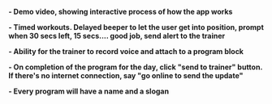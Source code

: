 **- Demo video, showing interactive process of how the app works**

**- Timed workouts. Delayed beeper to let the user get into position, prompt when 30 secs left, 15 secs.... good job, send alert to the trainer**

**- Ability for the trainer to record voice and attach to a program block**


**- On completion of the program for the day, click "send to trainer" button. If there's no internet connection, say "go online to send the update"**

**- Every program will have a name and a slogan**

